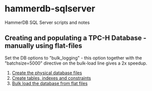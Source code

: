 # hammerdb-sqlserver
HammerDB SQL Server scripts and notes

## Creating and populating a TPC-H Database - manually using flat-files

Set the DB options to "bulk_logging" - this option together with the "batchsize=5000" directive on the bulk-load line gives a 2x speedup.

1.  [Create the physical database files](https://github.com/garyjlittle/hammerdb-sqlserver/blob/b08fbeae8385193a6d95cb2c6fd5b1cc99bd2b12/tpch-1-create-db.sql)
2.  [Create tables, indexes and constraints](https://github.com/garyjlittle/hammerdb-sqlserver/blob/14ee0122beb70d3a6d987c76096cd96ff7f4471c/tpch-2-create-clustered-tables_index_constraints.sql)
3.  [Bulk load the database from flat files](https://github.com/garyjlittle/hammerdb-sqlserver/blob/cb8adcd7740d44fb0a79e645285538bf350e9e38/tpch_3_bulkload_all.sql)



